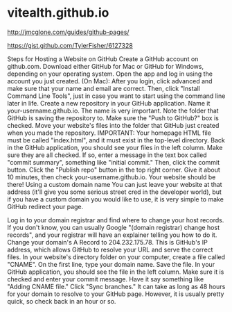 # vitealth.github.io


http://jmcglone.com/guides/github-pages/


https://gist.github.com/TylerFisher/6127328

Steps for Hosting a Website on GitHub
Create a GitHub account on github.com.
Download either GitHub for Mac or GitHub for Windows, depending on your operating system. Open the app and log in using the account you just created.
(On Mac): After you login, click advanced and make sure that your name and email are correct. Then, click "Install Command Line Tools", just in case you want to start using the command line later in life.
Create a new repository in your GitHub application. Name it your-username.github.io. The name is very important. Note the folder that GitHub is saving the repository to. Make sure the "Push to GitHub?" box is checked.
Move your website's files into the folder that GitHub just created when you made the repository. IMPORTANT: Your homepage HTML file must be called "index.html", and it must exist in the top-level directory.
Back in the GitHub application, you should see your files in the left column. Make sure they are all checked. If so, enter a message in the text box called "commit summary", something like "initial commit." Then, click the commit button.
Click the "Publish repo" button in the top right corner.
Give it about 10 minutes, then check your-username.github.io. Your website should be there!
Using a custom domain name
You can just leave your website at that address (it'll give you some serious street cred in the developer world), but if you have a custom domain you would like to use, it is very simple to make GitHub redirect your page.

Log in to your domain registrar and find where to change your host records. If you don't know, you can usually Google "(domain registrar) change host records", and your registrar will have an explainer telling you how to do it.
Change your domain's A Record to 204.232.175.78. This is GitHub's IP address, which allows GitHub to resolve your URL and serve the correct files.
In your website's directory folder on your computer, create a file called "CNAME". On the first line, type your domain name. Save the file.
In your GitHub application, you should see the file in the left column. Make sure it is checked and enter your commit message. Have it say something like "Adding CNAME file."
Click "Sync branches."
It can take as long as 48 hours for your domain to resolve to your GitHub page. However, it is usually pretty quick, so check back in an hour or so.


